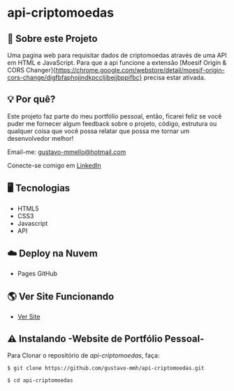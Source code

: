# api-criptomoedas

## 📌 Sobre este Projeto

Uma pagina web para requisitar dados de criptomoedas através de uma API em HTML e JavaScript. Para que a api funcione a extensão 
[Moesif Origin & CORS Changer]{https://chrome.google.com/webstore/detail/moesif-origin-cors-change/digfbfaphojjndkpccljibejjbppifbc} precisa estar ativada.

## 💡 Por quê?

Este projeto faz parte do meu portfólio pessoal, então, ficarei feliz se você puder me fornecer algum feedback sobre o projeto, código, estrutura ou qualquer coisa que você possa relatar que possa me tornar um desenvolvedor melhor!

Email-me: gustavo-mmello@hotmail.com

Conecte-se comigo em [LinkedIn](https://www.linkedin.com/in/gustavo-m-mello/)

## 🖥️ Tecnologias

- HTML5
- CSS3
- Javascript
- API


## ☁️ Deploy na Nuvem

- Pages GitHub

## 🌎 Ver Site Funcionando

-  [Ver Site](https://gustavo-mmh.github.io/api-criptomoedas/)

## ⚠️ Instalando -Website de Portfólio Pessoal-

Para Clonar o repositório de *api-criptomoedas*, faça:

```
$ git clone https://github.com/gustavo-mmh/api-criptomoedas.git

$ cd api-criptomoedas

```
